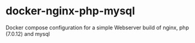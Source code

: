 # docker-nginx-php-mysql
Docker compose configuration for a simple Webserver build of nginx, php (7.0.12) and mysql
